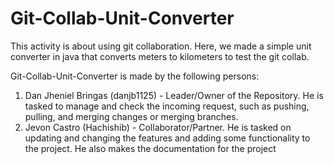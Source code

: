 # Git-Collab-Unit-Converter
This activity is about using git collaboration. Here, we made a simple unit converter in java that converts meters to kilometers to test the git collab.

Git-Collab-Unit-Converter is made by the following persons:

1. Dan Jheniel Bringas (danjb1125) - Leader/Owner of the Repository. He is tasked to manage and check the incoming request, such as pushing, pulling, and merging changes or merging branches.
2. Jevon Castro (Hachishib) - Collaborator/Partner. He is tasked on updating and changing the features and adding some functionality to the project. He also makes the documentation for the project

